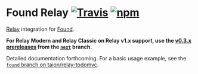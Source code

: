 # Found Relay [![Travis][build-badge]][build] [![npm][npm-badge]][npm]

[Relay](http://facebook.github.io/relay/) integration for [Found](https://github.com/4Catalyzer/found).

**For Relay Modern and Relay Classic on Relay v1.x support, use the [v0.3.x prereleases](https://github.com/4Catalyzer/found-relay/releases) from the [`next`](https://github.com/4Catalyzer/found-relay/tree/next) branch.**

Detailed documentation forthcoming. For a basic usage example, see the [`found` branch on taion/relay-todomvc](https://github.com/taion/relay-todomvc/tree/found).

[build-badge]: https://img.shields.io/travis/4Catalyzer/found-relay/master.svg
[build]: https://travis-ci.org/4Catalyzer/found-relay

[npm-badge]: https://img.shields.io/npm/v/found-relay.svg
[npm]: https://www.npmjs.org/package/found-relay
